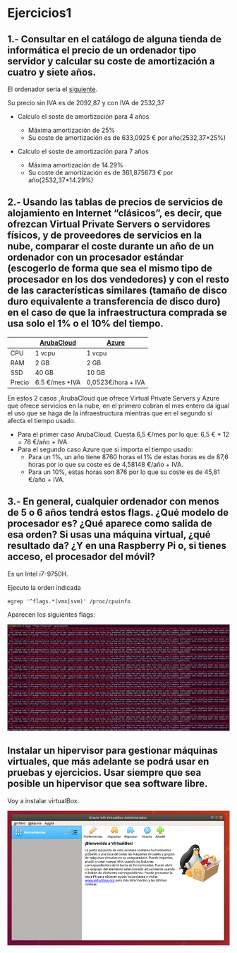 # Ejercicios1

## 1.- Consultar en el catálogo de alguna tienda de informática el precio de un ordenador tipo servidor y calcular su coste de amortización a cuatro y siete años. 

El ordenador seria el [siguiente](https://www.pccomponentes.com/hpe-proliant-dl380-gen10-intel-xeon-silver-4210-32gb).

Su precio sin IVA es de 2092,87 y con IVA de 2532,37

- Calculo el soste de amortización para 4 años 
  - Máxima amortización de 25%
  - Su coste de amortización es de 633,0925 € por año(2532,37*25%)

- Calculo el soste de amortización para 7 años 
  - Máxima amortización de 14.29%
  - Su coste de amortización es de 361,875673 € por año(2532,37*14.29%)

## 2.- Usando las tablas de precios de servicios de alojamiento en Internet “clásicos”, es decir, que ofrezcan Virtual Private Servers o servidores físicos, y de proveedores de servicios en la nube, comparar el coste durante un año de un ordenador con un procesador estándar (escogerlo de forma que sea el mismo tipo de procesador en los dos vendedores) y con el resto de las características similares (tamaño de disco duro equivalente a transferencia de disco duro) en el caso de que la infraestructura comprada se usa solo el 1% o el 10% del tiempo.

 | | [ArubaCloud](https://www.arubacloud.es/vps/tipos-virtual-private-server.aspx)|[Azure](https://azure.microsoft.com/es-es/pricing/details/cloud-services/)|
 |- |-|-|
 |CPU | 1 vcpu | 1 vcpu |
 |RAM | 2 GB | 2 GB|
 |SSD | 40 GB  | 10 GB|
 |Precio | 6.5 €/mes +IVA | 0,0523€/hora + IVA|

En estos 2 casos ,ArubaCloud que ofrece Virtual Private Servers y Azure que ofrece servicios en la nube, en el primero cobran el mes entero da igual el uso que se haga de la infraestructura mientras que en el segundo si afecta el tiempo usado.

- Para el primer caso ArubaCloud. Cuesta 6,5 €/mes por lo que: 6,5 € * 12 = 78 €/año + IVA
- Para el segundo caso Azure que si importa el tiempo usado:
    - Para un 1%, un año tiene 8760 horas el 1% de estas horas es de 87,6 horas por lo que su coste es de 4,58148 €/año + IVA.
    - Para un 10%, estas horas son 876 por lo que su coste es de 45,81 €/año + IVA.

## 3.- En general, cualquier ordenador con menos de 5 o 6 años tendrá estos flags. ¿Qué modelo de procesador es? ¿Qué aparece como salida de esa orden? Si usas una máquina virtual, ¿qué resultado da? ¿Y en una Raspberry Pi o, si tienes acceso, el procesador del móvil?

Es un Intel i7-9750H.

Ejecuto la orden indicada

    egrep '^flags.*(vmx|svm)' /proc/cpuinfo

Aparecen los siguientes flags:

![](./img/flags.png)

## Instalar un hipervisor para gestionar máquinas virtuales, que más adelante se podrá usar en pruebas y ejercicios. Usar siempre que sea posible un hipervisor que sea software libre.

Voy a instalar virtualBox.

![](./img/virtualbox.png)
